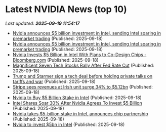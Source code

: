 # Latest NVIDIA News (top 10)
_Last updated: **2025-09-19 11:54:17**_

- [Nvidia announces $5 billion investment in Intel, sending Intel soaring in premarket trading](https://consent.yahoo.com/v2/collectConsent?sessionId=1_cc-session_a562da12-ea3e-4122-9f61-1c43c92d58e7) (Published: 2025-09-18)
- [Nvidia announces $5 billion investment in Intel, sending Intel soaring in premarket trading](https://www.businessinsider.com/intel-stock-nvidia-deal-partnership-microchips-ai-tech-huang-2025-9) (Published: 2025-09-18)
- [Nvidia Invests $5 Billion in Intel With Plans to Co-Design Chips - Bloomberg.com](https://slashdot.org/firehose.pl?op=view&amp;id=179344960) (Published: 2025-09-18)
- [Magnificent Seven Tech Stocks Rally After Fed Rate Cut](https://www.barrons.com/livecoverage/stock-market-news-today-091825) (Published: 2025-09-18)
- [Trump and Starmer sign a tech deal before holding private talks on tariffs and war](https://www.denverpost.com/2025/09/18/trump-uk-visit-starmer-politics/) (Published: 2025-09-18)
- [Stripe sees revenues at Irish unit surge 34% to $5.12bn](https://www.irishtimes.com/business/2025/09/18/stripe-sees-revenues-at-irish-unit-surge-34-to-512bn/) (Published: 2025-09-18)
- [Nvidia to Buy $5 Billion Stake in Intel](https://biztoc.com/x/d95ae829682ab9aa) (Published: 2025-09-18)
- [Intel Shares Soar 30% After Nvidia Agrees To Invest $5 Billion](https://biztoc.com/x/4bf42828e4b15fd7) (Published: 2025-09-18)
- [Nvidia takes $5-billion stake in Intel, announces chip partnership](https://biztoc.com/x/658646ecd4086abd) (Published: 2025-09-18)
- [Nvidia to invest $5bn in Intel](https://biztoc.com/x/c867e4022f70272c) (Published: 2025-09-18)
